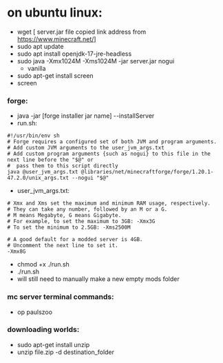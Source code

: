 # on ubuntu linux:
- wget [ server.jar file copied link address from https://www.minecraft.net/]
- sudo apt update
- sudo apt install openjdk-17-jre-headless 
- sudo java -Xmx1024M -Xms1024M -jar server.jar nogui
    - vanilla
- sudo apt-get install screen
- screen

### forge:
- java -jar [forge installer jar name] --installServer
- run.sh:
```
#!/usr/bin/env sh
# Forge requires a configured set of both JVM and program arguments.
# Add custom JVM arguments to the user_jvm_args.txt
# Add custom program arguments {such as nogui} to this file in the next line before the "$@" or
#  pass them to this script directly
java @user_jvm_args.txt @libraries/net/minecraftforge/forge/1.20.1-47.2.0/unix_args.txt --nogui "$@"
```
- user_jvm_args.txt:
```
# Xmx and Xms set the maximum and minimum RAM usage, respectively.
# They can take any number, followed by an M or a G.
# M means Megabyte, G means Gigabyte.
# For example, to set the maximum to 3GB: -Xmx3G
# To set the minimum to 2.5GB: -Xms2500M

# A good default for a modded server is 4GB.
# Uncomment the next line to set it.
-Xmx8G
```
- chmod +x ./run.sh
- ./run.sh
- will still need to manually make a new empty mods folder

### mc server terminal commands:
- op paulszoo

### downloading worlds:
- sudo apt-get install unzip
- unzip file.zip -d destination_folder

